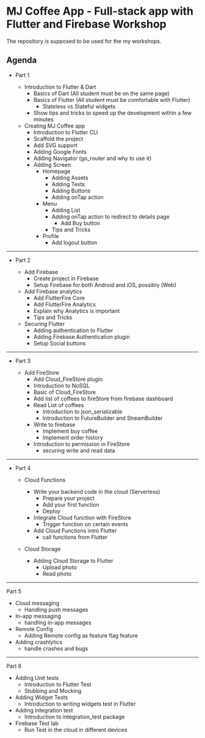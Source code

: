 # MJ Coffee App - Full-stack app with Flutter and Firebase Workshop

The repository is supposed to be used for the my workshops.

## Agenda

- Part 1

  - Introduction to Flutter & Dart
    - Basics of Dart (All student must be on the same page)
    - Basics of Flutter (All student must be comfortable with Flutter)
      - Stateless vs Stateful widgets
    - Show tips and tricks to speed up the development within a few minutes
  - Creating MJ Coffee app
    - Introduction to Flutter CLI
    - Scaffold the project
    - Add SVG support
    - Adding Google Fonts
    - Adding Navigator (go_router and why to use it)
    - Adding Screen
      - Homepage
        - Adding Assets
        - Adding Texts
        - Adding Buttons
        - Adding onTap action
      - Menu
        - Adding List
        - Adding onTap action to redirect to details page
          - Add Buy button
        - Tips and Tricks
      - Profile
        - Add logout button

---

- Part 2

  - Add Firebase
    - Create project in Firebase
    - Setup Firebase for both Android and iOS, possibly (Web)
  - Add Firebase analytics
    - Add FlutterFire Core
    - Add FlutterFire Analytics
    - Explain why Analytics is important
    - Tips and Tricks
  - Securing Flutter
    - Adding authentication to Flutter
    - Adding Firebase Authentication plugin
    - Setup Social buttons

---

- Part 3

  - Add FireStore
    - Add Cloud_FireStore plugin
    - Introduction to NoSQL
    - Basic of Cloud_FireStore
    - Add list of coffees to fireStore from firebase dashboard
    - Read List of coffees
      - Introduction to json_serializable
      - Introduction to FutureBuilder and StreamBuilder
    - Write to firebase
      - Implement buy coffee
      - Implement order history
    - Introduction to permission in FireStore
      - securing write and read data

---

- Part 4

  - Cloud Functions

    - Write your backend code in the cloud (Serverless)
      - Prepare your project
      - Add your first function
      - Deploy
    - Integrate Cloud function with FireStore
      - Trigger function on certain events
    - Add Cloud Functions intro Flutter
      - call functions from Flutter

  - Cloud Storage
    - Adding Cloud Storage to Flutter
      - Upload photo
      - Read photo

---

Part 5

- Cloud messaging
  - Handling push messages
- In-app messaging
  - handling in-app messages
- Remote Config
  - Adding Remote config as feature flag feature
- Adding crashlytics
  - handle crashes and bugs

---

Part 6

- Adding Unit tests
  - Introduction to Flutter Test
  - Stubbing and Mocking
- Adding Widget Tests
  - Introduction to writing widgets test in Flutter
- Adding Integration test
  - Introduction to integration_test package
- Firebase Test lab
  - Run Test in the cloud in different devices
